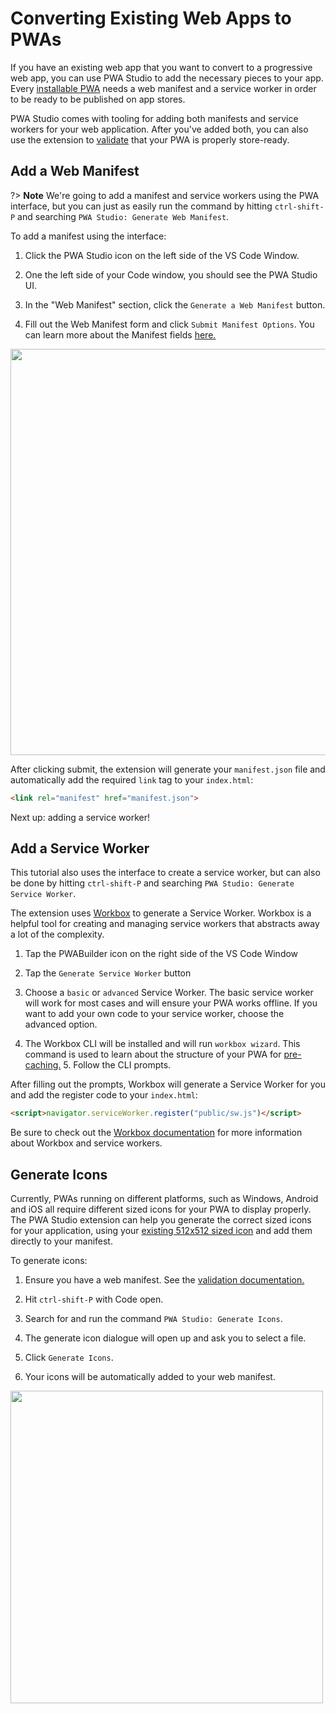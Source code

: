 # Converting Existing Web Apps to PWAs

If you have an existing web app that you want to convert to a progressive web app, you can use PWA Studio to add the necessary pieces to your app.
Every [installable PWA](https://developer.mozilla.org/en-US/docs/Web/Progressive_web_apps/Installable_PWAs) needs a web manifest and a service worker in order to be ready to be published on app stores.

PWA Studio comes with tooling for adding both manifests and service workers for your web application. After you've added both, you can also use the extension to [validate]() that your PWA is properly store-ready.


## Add a Web Manifest

?> **Note** We're going to add a manifest and service workers using the PWA interface, but you can just as easily run the command by hitting `ctrl-shift-P` and searching `PWA Studio: Generate Web Manifest`.

To add a manifest using the interface:

1. Click the PWA Studio icon on the left side of the VS Code Window.
   
2. One the left side of your Code window, you should see the PWA Studio UI.
   
3. In the "Web Manifest" section, click the `Generate a Web Manifest` button.
   
4. Fill out the Web Manifest form and click `Submit Manifest Options`. You can learn more about the Manifest fields [here.](https://developer.mozilla.org/en-US/docs/Web/Manifest)

<div class="docs-image">
    <img src="/assets/studio/existing-app/web-manifest-form.png" width=650>
</div>


After clicking submit, the extension will generate your `manifest.json` file and automatically add the required `link` tag to your `index.html`:
```html
<link rel="manifest" href="manifest.json">
```

Next up: adding a service worker! 


## Add a Service Worker
This tutorial also uses the interface to create a service worker, but can also be done by hitting `ctrl-shift-P` and searching `PWA Studio: Generate Service Worker`.

The extension uses [Workbox](https://developers.google.com/web/tools/workbox/) to generate a Service Worker. Workbox is a helpful tool for creating and managing service workers that abstracts away a lot of the complexity.

1. Tap the PWABuilder icon on the right side of the VS Code Window

2. Tap the `Generate Service Worker` button

3. Choose a `basic` or `advanced` Service Worker.
The basic service worker will work for most cases and will ensure your PWA works offline. If you want to add your own code to your service worker, choose the advanced option.

4. The Workbox CLI will be installed and will run `workbox wizard`. This command is used to learn about the structure of your PWA for [pre-caching.](https://developers.google.com/web/tools/workbox/modules/workbox-precaching#what_is_precaching) 
[](..\..\..\pwabuilder-vscode.wiki\images\generate-icons.png)5. Follow the CLI prompts.
   
After filling out the prompts, Workbox will generate a Service Worker for you and add the register code to your `index.html`:

```html
<script>navigator.serviceWorker.register("public/sw.js")</script>
```

Be sure to check out the [Workbox documentation](https://developers.google.com/web/tools/workbox/modules/workbox-cli#setup_and_configuration) for more information about Workbox and service workers.

## Generate Icons

Currently, PWAs running on different platforms, such as Windows, Android and iOS all require different sized icons for your PWA to display properly. The PWA Studio extension can help you generate the correct sized icons for your application, using your [existing 512x512 sized icon](https://blog.pwabuilder.com/docs/image-recommendations-for-windows-pwa-packages/) and add them directly to your manifest.

To generate icons:

1. Ensure you have a web manifest. See the [validation documentation.](Validate.md)
   
2. Hit `ctrl-shift-P` with Code open.
   
3. Search for and run the command `PWA Studio: Generate Icons`.
   
4. The generate icon dialogue will open up and ask you to select a file.
   
5. Click `Generate Icons`.
   
6. Your icons will be automatically added to your web manifest.

<div class="docs-image">
    <img src="/assets/studio/existing-app/generate-icons.png" width=500>
</div>